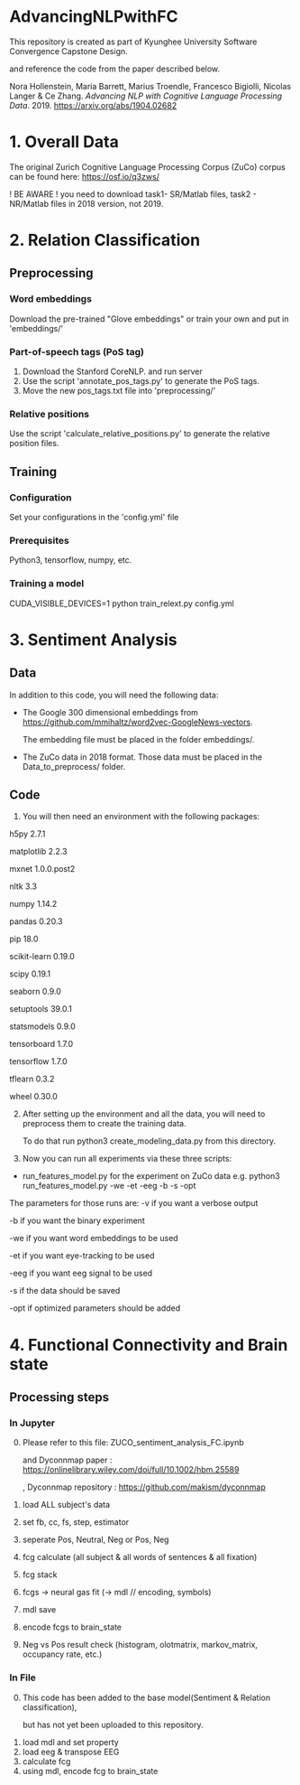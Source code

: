 # AdvancingNLPwithFC
This repository is created as part of Kyunghee University Software Convergence Capstone Design. <p>
and reference the code from the paper described below. <p>
Nora Hollenstein, Maria Barrett, Marius Troendle, Francesco Bigiolli, Nicolas Langer & Ce Zhang. _Advancing NLP with Cognitive Language Processing Data_. 2019.
https://arxiv.org/abs/1904.02682


# 1. Overall Data
The original Zurich Cognitive Language Processing Corpus (ZuCo) corpus can be found here: https://osf.io/q3zws/ <p>
! BE AWARE ! you need to download task1- SR/Matlab files, task2 - NR/Matlab files in 2018 version, not 2019.

# 2. Relation Classification
## Preprocessing
### Word embeddings
Download the pre-trained "Glove embeddings" or train your own and put in 'embeddings/'

### Part-of-speech tags (PoS tag)
 1. Download the Stanford CoreNLP. and run server
 2. Use the script 'annotate_pos_tags.py' to generate the PoS tags.
 3. Move the new pos_tags.txt file into 'preprocessing/'
 
### Relative positions
Use the script 'calculate_relative_positions.py' to generate the relative position files.

## Training 
### Configuration
Set your configurations in the 'config.yml' file

### Prerequisites
Python3, tensorflow, numpy, etc.

### Training a model
CUDA_VISIBLE_DEVICES=1 python train_relext.py config.yml


# 3. Sentiment Analysis
## Data
In addition to this code, you will need the following data:
- The Google 300 dimensional embeddings from https://github.com/mmihaltz/word2vec-GoogleNews-vectors. <p>
 The embedding file must be placed in the folder embeddings/.
- The ZuCo data in 2018 format. Those data must be placed in the Data_to_preprocess/ folder.

## Code
1. You will then need an environment with the following packages:

h5py 2.7.1

matplotlib 2.2.3

mxnet 1.0.0.post2 

nltk 3.3

numpy 1.14.2

pandas 0.20.3

pip 18.0

scikit-learn 0.19.0

scipy 0.19.1

seaborn 0.9.0

setuptools 39.0.1

statsmodels 0.9.0

tensorboard 1.7.0

tensorflow 1.7.0

tflearn 0.3.2

wheel 0.30.0

2. After setting up the environment and all the data, you will need to preprocess them to create the training data. <p>
 To do that run python3 create_modeling_data.py from this directory.


3. Now you can run all experiments via these three scripts:

- run_features_model.py for the experiment on ZuCo data
  e.g. python3 run_features_model.py -we -et -eeg -b -s -opt

The parameters for those runs are:
-v if you want a verbose output

-b if you want the binary experiment

-we if you want word embeddings to be used

-et if you want eye-tracking to be used

-eeg if you want eeg signal to be used

-s if the data should be saved

-opt if optimized parameters should be added


# 4. Functional Connectivity and Brain state
## Processing steps
### In Jupyter
0. Please refer to this file: ZUCO_sentiment_analysis_FC.ipynb <p>
 and Dyconnmap paper : https://onlinelibrary.wiley.com/doi/full/10.1002/hbm.25589 <p>,
  Dyconnmap repository : https://github.com/makism/dyconnmap
 
1. load ALL subject's data
2. set fb, cc, fs, step, estimator
3. seperate Pos, Neutral, Neg or Pos, Neg
4. fcg calculate (all subject & all words of sentences & all fixation)
5. fcg stack
6. fcgs -> neural gas fit (-> mdl // encoding, symbols)
7. mdl save
8. encode fcgs to brain_state
9. Neg vs Pos result check (histogram, olotmatrix, markov_matrix, occupancy rate, etc.)

### In File
0. This code has been added to the base model(Sentiment & Relation classification), <p> but has not yet been uploaded to this repository.
1. load mdl and set property
2. load eeg & transpose EEG
3. calculate fcg
4. using mdl, encode fcg to brain_state
